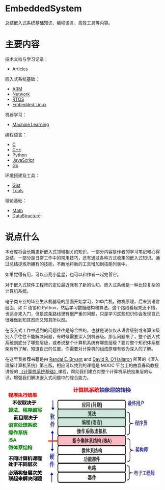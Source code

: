 # EmbeddedSystem

总结嵌入式系统基础知识、编程语言、高效工具等内容。

# 主要内容

技术文档与学习记录：

- [Articles](Articles/)

嵌入式系统基础：

- [ARM](Arm/)
- [Network](Network/)
- [RTOS](RTOS/)
- [Embedded Linux](Linux/)

机器学习：

- [Machine Learning](MachineLearning/)

编程语言：

- [C](C/)
- [C++](C++/)
- [Python](Python/)
- [JavaScript](JavaScript/)
- [Go](Go/)

环境搭建及工具：

- [Gist](Gist/) 
- [Tools](Tools/) 

理论基础：

- [Math](Math/)
- [DataStructure](DataStructure/)

# 说点什么

本仓库将会长期更新嵌入式领域相关的知识，一部分内容是作者的学习笔记和心得总结，一部分是日常工作中的常用技巧，还有通过各种方式收集的嵌入式知识。通过总结提炼所拥有的技能，不断地将新的工具增加到技能列表中。

如果觉得有用，可以点亮小星星，也可以和作者一起完善它。

对于嵌入式软件工程师的定位最近我有了新的认知，嵌入式系统是一种比较复杂的计算机系统。

电子类专业的毕业生从机器级的层面开始学习，如单片机，微机原理，后来到语言层面，如 C 语言和 Python，然后学习数据结构和算法。这个路线看起来还不错，也适合来入门，但是这条路线里有很严重的问题，只是学习这些知识你会发现自己很难做到知其然而又知其所以然。

在嵌入式工作中遇到的问题往往是综合性的，也就是说仅仅从语言级别或者算法级别入手往往不能解决问题，有时候需要深入到机器级。那么问题来了，整个嵌入式系统到底分了哪些层级，或者说整个计算机系统有哪些层级？要对整个知识体系框架有所了解，知道自己的位置，你需要对计算机的组成原理有较为深入的了解。

在这里我推荐书籍是由 [Randal E. Bryant](http://www.cs.cmu.edu/~bryant) and [David R. O'Hallaron](http://www.cs.cmu.edu/~droh) 所著的《深入理解计算机系统》第三版。相应可以找到的课程是 MOOC 平台上的由袁春风教授讲授的 [《计算机系统基础》](https://www.icourse163.org/course/NJU-1001625001)课程，帮助我们建立对整个计算机系统抽象层的认识，增强我们解决嵌入式问题中的综合能力。

![computer_architecture](Articles/figures/architecture.png)
